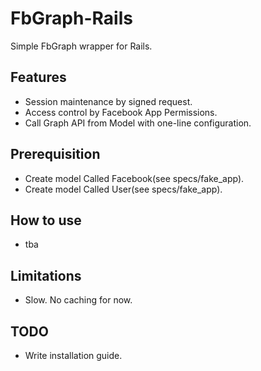 # FbGraph-Rails
Simple FbGraph wrapper for Rails.

## Features
* Session maintenance by signed request.
* Access control by Facebook App Permissions.
* Call Graph API from Model with one-line configuration.

## Prerequisition
* Create model Called Facebook(see specs/fake_app).
* Create model Called User(see specs/fake_app).

## How to use
* tba

## Limitations
* Slow. No caching for now.

## TODO
* Write installation guide.
